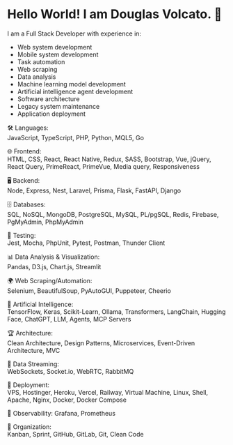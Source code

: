# Hello World! I am Douglas Volcato. 🖖

I am a Full Stack Developer with experience in:  

- Web system development  
- Mobile system development  
- Task automation  
- Web scraping  
- Data analysis  
- Machine learning model development  
- Artificial intelligence agent development  
- Software architecture  
- Legacy system maintenance  
- Application deployment  

🛠️ Languages:  
JavaScript, TypeScript, PHP, Python, MQL5, Go

🌐 Frontend:  
HTML, CSS, React, React Native, Redux, SASS, Bootstrap, Vue, jQuery, React Query, PrimeReact, PrimeVue, Media query, Responsiveness  

🖥️ Backend:  
Node, Express, Nest, Laravel, Prisma, Flask, FastAPI, Django  

🗄️ Databases:  
SQL, NoSQL, MongoDB, PostgreSQL, MySQL, PL/pgSQL, Redis, Firebase, PgMyAdmin, PhpMyAdmin  

🧪 Testing:  
Jest, Mocha, PhpUnit, Pytest, Postman, Thunder Client  

📊 Data Analysis & Visualization:  
Pandas, D3.js, Chart.js, Streamlit  

🌍 Web Scraping/Automation:  
Selenium, BeautifulSoup, PyAutoGUI, Puppeteer, Cheerio

🤖 Artificial Intelligence:  
TensorFlow, Keras, Scikit-Learn, Ollama, Transformers, LangChain, Hugging Face, ChatGPT, LLM, Agents, MCP Servers

🏆 Architecture:  
Clean Architecture, Design Patterns, Microservices, Event-Driven Architecture, MVC  

🛜 Data Streaming:  
WebSockets, Socket.io, WebRTC, RabbitMQ  

🚀 Deployment:  
VPS, Hostinger, Heroku, Vercel, Railway, Virtual Machine, Linux, Shell, Apache, Nginx, Docker, Docker Compose

🔎 Observability:
Grafana, Prometheus

🔧 Organization:  
Kanban, Sprint, GitHub, GitLab, Git, Clean Code
